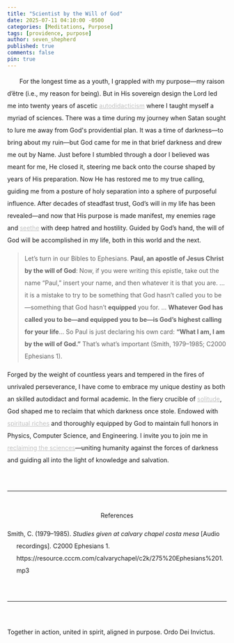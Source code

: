 ```yaml
---
title: "Scientist by the Will of God"
date: 2025-07-11 04:10:00 -0500
categories: [Meditations, Purpose]
tags: [providence, purpose]
author: seven_shepherd
published: true
comments: false
pin: true
---
```


<style>
/* in your main CSS (e.g. assets/css/style.css) */
.references {
  padding: 0;
  margin: 0;
}

.references li {
  list-style: none;
  margin-bottom: 1em;           /* space between entries */
  padding-left: 1.5em;          /* amount of hanging indent */
  text-indent: -1.5em;          /* pulls first line back */
  line-height: 2;               /* nicer readability */
}

p.titles {
  text-align:center;
  margin-top: 0;
  margin-bottom: 0;
  font-weight:bold;
}

body {
  line-height: 2;
}

a.alterlink {
  color:Silver;
  text-decoration:underline;"
}
</style>

<p style="text-indent:2em;">
For the longest time as a youth, I grappled with my purpose&mdash;my raison d’être (i.e., my reason for being). But in His sovereign design the Lord led me into twenty years of ascetic <a class="alterlink" href="https://deiinvictus.com/posts/autodidacticism/">autodidacticism</a> where I taught myself a myriad of sciences. There was a time during my journey when Satan sought to lure me away from God's providential plan. It was a time of darkness&mdash;to bring about my ruin&mdash;but God came for me in that brief darkness and drew me out by Name. Just before I stumbled through a door I believed was meant for me, He closed it, steering me back onto the course shaped by years of His preparation. Now He has restored me to my true calling, guiding me from a posture of holy separation into a sphere of purposeful influence. After decades of steadfast trust, God’s will in my life has been revealed&mdash;and now that His purpose is made manifest, my enemies rage and <a class="alterlink" href="https://deiinvictus.com/posts/envy/">seethe</a> with deep hatred and hostility. Guided by God’s hand, the will of God will be accomplished in my life, both in this world and the next.</p>

> Let’s turn in our Bibles to Ephesians. **Paul, an apostle of Jesus Christ by the will of God**: Now, if you were writing this epistle, take out the name “Paul,” insert your name, and then whatever it is that you are. ... it is a mistake to try to be something that God hasn’t called you to be&mdash;something that God hasn’t **equipped** you for. ... **Whatever God has called you to be&mdash;and equipped you to be&mdash;is God’s highest calling for your life**... So Paul is just declaring his own card: **“What I am, I am by the will of God.”** That’s what’s important (Smith, 1979–1985; C2000 Ephesians 1).

Forged by the weight of countless years and tempered in the fires of unrivaled perseverance, I have come to embrace my unique destiny as both an skilled autodidact and formal academic. In the fiery crucible of <a class="alterlink" href="https://deiinvictus.com/posts/solitude/">solitude</a>, God shaped me to reclaim that which darkness once stole. Endowed with <a class="alterlink" href="https://deiinvictus.com/posts/poor/">spiritual riches</a> and thoroughly equipped by God to maintain full honors in Physics, Computer Science, and Engineering. I invite you to join me in <a class="alterlink" href="https://deiinvictus.com/posts/campaign-for-science-and-progress/">reclaiming the sciences</a>&mdash;uniting humanity against the forces of darkness and guiding all into the light of knowledge and salvation.

<!-- fiery crucible of -->
<!-- the president list every semester, I plan to triple major in Physics, Computer Science, and Engineering. -->

<!-- and to lead the lost into the light of salvation. -->

<!-- > Let’s turn in our Bibles to Ephesians. **Paul, an apostle of Jesus Christ by the will of God**: Now, if you were writing this epistle, take out the name “Paul,” insert your name, and then whatever it is that you are. ... You see, not all are called to be apostles, not all are called to be pastors, not all are called to be preachers. Also, it is a mistake to try to be something that God hasn’t called you to be&mdash;something that God hasn’t **equipped** you for. I really do not like the phrase, “Oh, he’s following the highest calling of God; he’s gone into the ministry.” The ministry is not the highest calling of God. “Oh, he’s following the highest calling of God; he’s a missionary.” That’s not the highest calling of God. **Whatever God has called you to be&mdash;and equipped you to be&mdash;is God’s highest calling for your life**, and you don’t need to feel like a second-rate heavenly citizen just because you have a job at a service station, you’re a secretary, or you’re blessed by God with the privilege of being a housewife. Whatever it is that God has called you to be is the highest calling of God for your life, and we should be enjoying rather than feeling guilty: “Oh my, you know I’m not in the ministry; I should be in the ministry; I have to work at this job and all.” Hey, be grateful that God has spared you a lot of the pain, deprivation, and grief that ministers often have to go through. So Paul is just declaring his own card: **“What I am, I am by the will of God.”** That’s what’s important (Smith, 1979–1985; C2000 Ephesians 1). -->

<!-- > Lets turn in our Bibles to Ephesians. **Paul an Apostle of Jesus Christ by the Will of God**. Now, if you were writing this epistle, take out the name Paul, insert your name, and then whatever it is that you are. ... You see not all are called to be Apostles, not all are called to be pastors, not all are called to be preachers. **Also it is a mistake to try to be something that God hasn't called you to be, something that God hasn't equipped you for.** I really do not like the phrase "oh he's following the highest calling of God, he's gone into the ministry," the ministry is not the highest calling of God. "Oh he's following the highest calling of God, he's a missionary," that's not the highest calling of God. **Whatever God has called you to be, and equipped you to be, is God's highest calling for your life** and you don't need to feel like a second rate Heavenly citizen just because you have a job at a service station, or you're a secretary, or you're blessed of God with the privilege of being a housewife. Whatever it is that God has called you to be is the highest calling of God for your life, and we should be enjoying rather than feeling guilty "oh my, you know I'm not in the ministry, I should be in the ministry, I have to work, you know at this job and all." Hey be grateful that God has spared you a lot of the pain, and deprivation, and the grief that ministers often have to go through." So Paul is just declaring his own card, "What I am I am by the will of God." That's what's important (Smith, 1979–1985, C2000 Ephesians 1). -->

<br>

---

<br>

<div style="text-align:center;">References</div>

<span></span>

<ul class="references">
<li>Smith, C. (1979–1985). <em>Studies given at calvary chapel costa mesa</em> [Audio recordings]. C2000 Ephesians 1. https://resource.cccm.com/calvarychapel/c2k/275%20Ephesians%201.mp3</li>
</ul>

<br>

---

<br>

Together in action, united in spirit, aligned in purpose. Ordo Dei Invictus.

<script>
    var refTagger = {
        settings: {
            bibleVersion: 'ESV',
            tooltipStyle: 'dark'
        }
    };

    (function(d, t) {
        var n=d.querySelector('[nonce]');
        refTagger.settings.nonce = n && (n.nonce||n.getAttribute('nonce'));
        var g = d.createElement(t), s = d.getElementsByTagName(t)[0];
        g.src = 'https://api.reftagger.com/v2/RefTagger.js';
        g.nonce = refTagger.settings.nonce;
        s.parentNode.insertBefore(g, s);
    }(document, 'script'));
</script>
